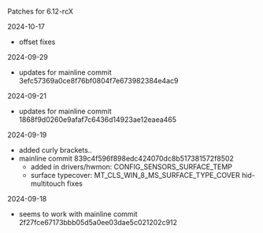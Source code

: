 Patches for 6.12-rcX

2024-10-17
- offset fixes

2024-09-29
- updates for mainline commit 3efc57369a0ce8f76bf0804f7e673982384e4ac9

2024-09-21
- updates for mainline commit 1868f9d0260e9afaf7c6436d14923ae12eaea465

2024-09-19
- added curly brackets..
- mainline commit 839c4f596f898edc424070dc8b517381572f8502  
  - added in drivers/hwmon: CONFIG_SENSORS_SURFACE_TEMP  
  - surface typecover: MT_CLS_WIN_8_MS_SURFACE_TYPE_COVER hid-multitouch fixes

2024-09-18
- seems to work with mainline commit  
  2f27fce67173bbb05d5a0ee03dae5c021202c912
